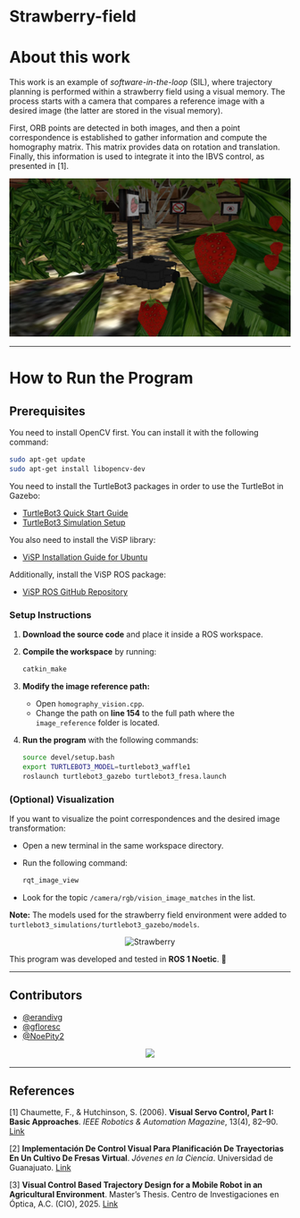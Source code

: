 # Strawberry-field

# **About this work**  

This work is an example of *software-in-the-loop* (SIL), where trajectory planning is performed within a strawberry field using a visual memory. The process starts with a camera that compares a reference image with a desired image (the latter are stored in the visual memory). 

First, ORB points are detected in both images, and then a point correspondence is established to gather information and compute the homography matrix. This matrix provides data on rotation and translation. Finally, this information is used to integrate it into the IBVS control, as presented in [1].

<p align="center">
  <img src="world.jpg" alt="mundo" />
</p>

---

# **How to Run the Program**  

## **Prerequisites**  

You need to install OpenCV first. You can install it with the following command:

```bash
sudo apt-get update
sudo apt-get install libopencv-dev
```

You need to install the TurtleBot3 packages in order to use the TurtleBot in Gazebo:

- [TurtleBot3 Quick Start Guide](https://emanual.robotis.com/docs/en/platform/turtlebot3/quick-start/)
- [TurtleBot3 Simulation Setup](https://emanual.robotis.com/docs/en/platform/turtlebot3/simulation/)

You also need to install the ViSP library:

- [ViSP Installation Guide for Ubuntu](https://visp-doc.inria.fr/doxygen/visp-daily/tutorial-install-ubuntu.html)

Additionally, install the ViSP ROS package:

- [ViSP ROS GitHub Repository](https://github.com/lagadic/visp_ros)

### Setup Instructions  

1. **Download the source code** and place it inside a ROS workspace.  
2. **Compile the workspace** by running:  

    ```bash
    catkin_make
    ```

3. **Modify the image reference path:**  
   - Open `homography_vision.cpp`.  
   - Change the path on **line 154** to the full path where the `image_reference` folder is located.  

4. **Run the program** with the following commands:  

    ```bash
    source devel/setup.bash
    export TURTLEBOT3_MODEL=turtlebot3_waffle1
    roslaunch turtlebot3_gazebo turtlebot3_fresa.launch
    ```  

### (Optional) Visualization  

If you want to visualize the point correspondences and the desired image transformation:  

- Open a new terminal in the same workspace directory.  
- Run the following command:  

    ```bash
    rqt_image_view
    ```  

- Look for the topic `/camera/rgb/vision_image_matches` in the list.  


**Note:** The models used for the strawberry field environment were added to  
`turtlebot3_simulations/turtlebot3_gazebo/models`.

<p align="center">
  <img src="cultivo.gif" alt="Strawberry" />
</p>

This program was developed and tested in **ROS 1 Noetic**. 🚀

---

## Contributors  

- [@erandivg](https://github.com/erandivg)  
- [@gfloresc](https://github.com/gfloresc)  
- [@NoePity2](https://github.com/NoePity2)

<p align="center">
  <a href="https://github.com/erandivg/strawberry_field_ws/graphs/contributors">
    <img src="https://contrib.rocks/image?repo=erandivg/strawberry_field_ws" />
  </a>
</p>

---

## References  

[1] Chaumette, F., & Hutchinson, S. (2006). **Visual Servo Control, Part I: Basic Approaches**. *IEEE Robotics & Automation Magazine*, 13(4), 82–90. [Link](https://inria.hal.science/inria-00350283v1/document)  

[2] **Implementación De Control Visual Para Planificación De Trayectorias En Un Cultivo De Fresas Virtual**. *Jóvenes en la Ciencia*. Universidad de Guanajuato. [Link](https://www.jovenesenlaciencia.ugto.mx/index.php/jovenesenlaciencia/article/view/4691)  

[3] **Visual Control Based Trajectory Design for a Mobile Robot in an Agricultural Environment**. Master’s Thesis. Centro de Investigaciones en Óptica, A.C. (CIO), 2025. [Link](https://cio.repositorioinstitucional.mx/jspui/handle/1002/1357)  

